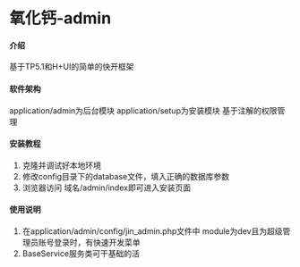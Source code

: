 # 氧化钙-admin

#### 介绍
基于TP5.1和H+UI的简单的快开框架

#### 软件架构
application/admin为后台模块
application/setup为安装模块
基于注解的权限管理


#### 安装教程

1. 克隆并调试好本地环境
2. 修改config目录下的database文件，填入正确的数据库参数
3. 浏览器访问 域名/admin/index即可进入安装页面

#### 使用说明

1. 在application/admin/config/jin_admin.php文件中 module为dev且为超级管理员账号登录时，有快速开发菜单
2. BaseService服务类可干基础的活
